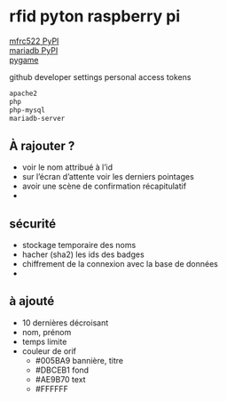 # rfid pyton raspberry pi
[mfrc522 PyPI](https://pypi.org/project/mfrc522/#description)  
[mariadb PyPI](https://pypi.org/project/mariadb/)  
[pygame](https://pypi.org/project/pygame/)

github developer settings personal access tokens  

```bash
apache2
php
php-mysql
mariadb-server

```

## À rajouter ?
- voir le nom attribué à l’id
- sur l’écran d’attente voir les derniers pointages
- avoir une scène de confirmation récapitulatif
- 


## sécurité
- stockage temporaire des noms
- hacher (sha2) les ids des badges
- chiffrement de la connexion avec la base de données
- 

## à ajouté
- 10 dernières décroisant
- nom, prénom
- temps limite
- couleur de orif 
    - #005BA9 bannière, titre
    - #DBCEB1 fond
    - #AE9B70 text
    - #FFFFFF
